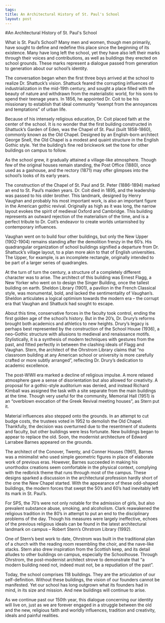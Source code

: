 ```yaml
--- 
tags: 
title: An Architectural History of St. Paul's School
layout: post
---
```


#An Architectural History of St. Paul's School

What is St. Paul’s School? Many men and women, though men primarily, have sought to define and redefine this place since the beginning of its existence. Many have long left the school, yet they have also left their marks through their voices and contributions, as well as buildings they erected on school grounds. These marks represent a dialogue passed from generation to generation about our school’s identity. 

The conversation began when the first three boys arrived at the school to realize Dr. Shattuck’s vision. Shattuck feared the corrupting influences of industrialization in the mid-19th century, and sought a place filled with the beauty of nature and withdrawn from the materialistic world, for his sons to spend their teenage years. In 1856, he appointed Dr. Coit to be his missionary to establish that ideal community “exempt from the annoyances and temptations” of urban life. 

Because of his intensely religious education, Dr. Coit placed faith at the center of the school. It is no wonder that the first building constructed in Shattuck’s Garden of Eden, was the Chapel of St. Paul (built 1858-1860), commonly known as the Old Chapel. Designed by an English-born architect George Snell, the Old Chapel is a modest and quaint structure in the English Gothic style. Yet the building’s fine red brickwork set the tone for other buildings on campus to follow. 

As the school grew, it gradually attained a village-like atmosphere. Though few of the original houses remain standing, the Post Office (1880), once used as a gashouse, and the rectory (1871) may offer glimpses into the school’s looks of its early years. 

The construction of the Chapel of St. Paul and St. Peter (1886-1894) marked an end to St. Paul’s maiden years. Dr. Coit died in 1895, and the leadership was passed to his older brother. This landmark, designed by Henry Vaughan and probably his most important work, is also an important figure in the American gothic revival. Originally as high as it was long, the narrow layout evokes the spirit of medieval Oxford and Cambridge. This building represents an outward rejection of the materialism of the time, and is a perfect tribute to Dr. Coit’s endeavor to create worlds untarnished by contemporary influences. 

Vaughan went on to build four other buildings, but only the New Upper (1902-1904) remains standing after the demolition frenzy in the 60’s. His quadrangular organization of school buildings signified a departure from Dr. Shattuck’s village layout, to a plan more akin to that of English universities. The Upper, for example, is an incomplete rectangle, originally intended to be part of a larger series of quadrangles.

At the turn of turn the century, a structure of a completely different character was to arise. The architect of this building was Ernest Flagg, a New Yorker who went on to design the Singer Building, once the tallest building on earth. Sheldon Library (1901), a pavilion in the French Classical style, was monumental, bold, and lacked the sentimentality of Vaughan’s. Sheldon articulates a logical optimism towards the modern era – the corrupt era that Vaughan and Shattuck had sought to escape.

About this time, conservative forces in the faculty took control, ending the first golden age of the school’s history. But in the 20’s, Dr. Drury’s reforms brought both academics and athletics to new heights. Drury’s legacy is perhaps best represented by the construction of the School House (1936), a neo-Gothic structure with allusions to medieval and renaissance motifs. Stylistically, it is a synthesis of modern techniques with gestures from the past, and fitted perfectly in between the clashing ideals of Flagg and Vaughan. Stern, the architect of the Ohrstrom Library claims that “no classroom building at any American school or university is more carefully crafted or more subtly arranged”, reflecting Dr. Drury’s dedication to academic excellence.

The post-WWII era marked a decline of religious impulse. A more relaxed atmosphere gave a sense of disorientation but also allowed for creativity. A proposal for a gothic-style auditorium was denied, and instead Richard Kimball was assigned the task with a site separate from the main buildings at the time. Though very useful for the community, Memorial Hall (1951) is an “overblown evocation of the Greek Revival meeting houses”, as Stern put it.

Material influences also stepped onto the grounds. In an attempt to cut budge costs, the trustees voted in 1952 to demolish the Old Chapel. Thankfully, the decision was overturned due to the resentment of students and faculty, but other buildings were less fortunate. New buildings began to appear to replace the old. Soon, the modernist architecture of Edward Larrabee Barnes appeared on the grounds. 

The architect of the Conover, Twenty, and Conner Houses (1961), Barnes was a minimalist who used simple geometric figures in place of elaborate work of previous eras. However, Barnes succeeded in making his unorthodox creations seem comfortable in the physical context, complying with the redbrick theme that runs through most of the campus. These designs sparked a discussion in the architectural profession hardly short of the one the New Chapel started. With the appearance of these odd-shaped buildings, the modern forces that swept the 50’s and 60’s had inevitably left its mark in St. Paul’s.  

For SPS, the 70’s were not only notable for the admission of girls, but also prevalent substance abuse, smoking, and alcoholism. Clark reawakened the religious tradition in the 80’s in attempt to put an end to the disciplinary problems of the day. Though his measures were largely ineffective, echoes of the previous religious ideals can be found in the latest architectural landmark on campus – Robert Stern’s Ohrstrom Library (1992). 

One of Stern’s best work to date, Ohrstrom was built in the traditional plan of a church with the reading room resembling the choir, and the nave-like stacks. Stern also drew inspiration from the Scottish keep, and its detail alludes to other buildings on campus, especially the Schoolhouse.  Through Ohrstrom, the post-modernist architect strove to demonstrate that “a modern building need not, indeed must not, be a repudiation of the past”. 

Today, the school comprises 118 buildings. They are the articulation of our self-definition. Without these buildings, the vision of our founders cannot be manifested. Yet our school has long outgrown what its founders had in mind, in its size and mission. And new buildings will continue to arise. 

As we continue past our 150th year, this dialogue concerning our identity will live on, just as we are forever engaged in a struggle between the old and the new, religious faith and worldly influences, tradition and creativity, ideals and painful realities.
